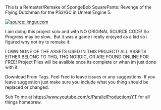 This is a Remaster/Remake of SpongeBob SquarePants: Revenge of the Flying Dutchman for the PS2/GC in Unreal Engine 5.

<a href="https://imgur.com/a/DlXypsi"><img src="https://i.imgur.com/RYYuhPE.png" title="source: imgur.com" /></a>

I am doing this project solo and with NO ORIGINAL SOURCE CODE! So Progress may be slow.. 
But it was a game i really enjoyed as a kid so i figured why not try to remake it.

I OWN NONE OF THE ASSETS USED IN THIS PROJECT! ALL ASSETS EITHER BELONG TO THQ, THQ NORDIC, OR ARE FOUND ONLINE FOR FREE!
Project Files will be avalible once its complete or when im just done with it.

Download From Tags. Feel Free to leave issues or any suggestions. If you leave suggestion just make sure you include what you thing should be replaced or changed.

Sub To me at https://www.youtube.com/c/ParallelProductionsYT for all things homebrew.
